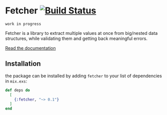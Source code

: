 # Fetcher [![Build Status](https://travis-ci.org/matteosister/fetcher.svg?branch=master)](https://travis-ci.org/matteosister/fetcher)

`work in progress`

Fetcher is a library to extract multiple values at once from big/nested data structures, while validating them and getting back meaningful errors.

[Read the documentation](https://hexdocs.pm/fetcher)

## Installation

the package can be installed by adding `fetcher` to your list of dependencies in `mix.exs`:

```elixir
def deps do
  [
    {:fetcher, "~> 0.1"}
  ]
end
```

